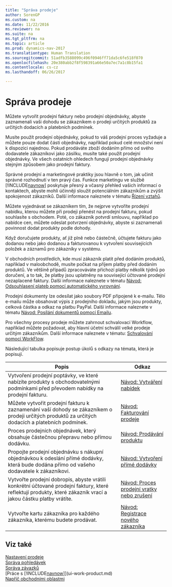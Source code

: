 ```yaml
---
title: "Správa prodeje"
author: SorenGP
ms.custom: na
ms.date: 11/22/2016
ms.reviewer: na
ms.suite: na
ms.tgt_pltfrm: na
ms.topic: article
ms.prod: dynamics-nav-2017
ms.translationtype: Human Translation
ms.sourcegitcommit: 51adfb3588099c496f0946ff71da5c6fe518f070
ms.openlocfilehash: 20e380abb2f8f598391a66e50a7ec7a1c8b15fa1
ms.contentlocale: cs-cz
ms.lasthandoff: 06/26/2017

---
```


# <a name="manage-sales"></a>Správa prodeje
Můžete vytvořit prodejní faktury nebo prodejní objednávky, abyste zaznamenali vaši dohodu se zákazníkem o prodeji určitých produktů za určitých dodacích a platebních podmínek.

Musíte použít prodejní objednávky, pokud to váš prodejní proces vyžaduje a můžete pouze dodat části objednávky, například pokud celé množství není k dispozici najednou. Pokud prodáváte zboží dodáním přímo od svého dodavatele zákazníkovi jako zásilku, musíte také použít prodejní objednávky. Ve všech ostatních ohledech fungují prodejní objednávky stejným způsobem jako prodejní faktury.  

Správné prodejní a marketingové praktiky jsou hlavně o tom, jak učinit správné rozhodnutí v ten pravý čas. Funkce marketingu ve službě [!INCLUDE[navnow](includes/navnow_md.md)] poskytuje přesný a včasný přehled vašich informací o kontaktech, abyste mohli účinněji sloužit potenciálním zákazníkům a zvýšit spokojenost zákazníků. Další informace naleznete v tématu [Řízení vztahů](marketing-relationship-management.md).

Můžete vyjednávat se zákazníkem tím, že nejprve vytvoříte prodejní nabídku, kterou můžete při prodeji přenést na prodejní fakturu, pokud souhlasíte s obchodem. Poté, co zákazník potvrdí smlouvu, například po nabídce cen, můžete odeslat potvrzení objednávky, abyste si zaznamenali povinnost dodat produkty podle dohody.

Když doručujete produkty, ať již plně nebo částečně, účtujete fakturu jako dodanou nebo jako dodanou a fakturovanou k vytvoření souvisejících položek a záznamů pro zákazníky v systému.

V obchodních prostředích, kde musí zákazník platit před dodáním produktů, například v maloobchodě, musíte počkat na příjem platby před dodáním produktů. Ve většině případů zpracováváte příchozí platby několik týdnů po doručení, a to tak, že platby jsou uplatněny na související účtované prodejní nezaplacené faktury. Další informace naleznete v tématu [Návod: Odsouhlasení plateb pomocí automatického vyrovnání](receivables-how-reconcile-payments-auto-application.md).

Prodejní dokumenty lze odesílat jako soubory PDF připojené k e-mailu. Tělo e-mailu může obsahovat výpis z prodejního dokladu, jakým jsou produkty, celková částka a odkaz na platbu PayPal. Další informace naleznete v tématu [Návod: Posílání dokumentů pomocí Emailu](ui-how-send-documents-email.md).

Pro všechny procesy prodeje můžete zahrnout schvalovací Workflow, například můžete požadovat, aby hlavní účetní schválil velké prodeje určitým zákazníkům. Další informace naleznete v tématu: [Schvalování pomocí WorkFlow](across-how-use-approval-workflows.md).

Následující tabulka popisuje postup úkolů s odkazy na témata, která je popisují.

|Popis |Odkaz |
|---|----|
|Vytvoření prodejní poptávky, ve které nabízíte produkty s obchodovatelnými podmínkami před převodem nabídky na prodejní fakturu.|[Návod: Vytváření nabídek](sales-how-make-offers.md)|
|Můžete vytvořit prodejní fakturu k zaznamenání vaší dohody se zákazníkem o prodeji určitých produktů za určitých dodacích a platebních podmínek.|[Návod: Fakturování prodeje](sales-how-invoice-sales.md)|
|Proces prodejních objednávek, který obsahuje částečnou přepravu nebo přímou dodávku.|[Návod: Prodávání produktu](sales-how-sell-products.md)|
|Propojte prodejní objednávku s nákupní objednávkou k odeslání přímé dodávky, která bude dodána přímo od vašeho dodavatele k zákazníkovi.|[Návod: Vytvoření přímé dodávky](sales-how-drop-shipment.md)|
|Vytvořte prodejní dobropis, abyste vrátili konkrétní účtované prodejní faktury, které reflektují produkty, které zákazník vrací a jakou částku platby vrátíte.|[Návod: Proces prodejní vratky nebo zrušení](sales-how-process-sales-returns-cancellations.md)|
|Vytvořte kartu zákazníka pro každého zákazníka, kterému budete prodávat.|[Návod: Registrace nového zákazníka](sales-how-register-new-customers.md)|

## <a name="see-also"></a>Viz také  
[Nastavení prodeje](sales-setup-sales.md)  
[Správa pohledávek](receivables-manage-receivables.md)  
[Správa závazků](payables-manage-payables.MD)      
[Práce s [!INCLUDE[navnow](includes/navnow_md.md)]](ui-work-product.md)  
[Napříč obchodními oblastmi](ui-across-business-areas.md)

